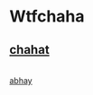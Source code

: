 # Wtfchaha
<nav class="navbar navbar-light bg-light">
  <a class="navbar-brand" href="#">
    <h1> chahat </h1>
    <br>
    abhay
  </a>
</nav>
